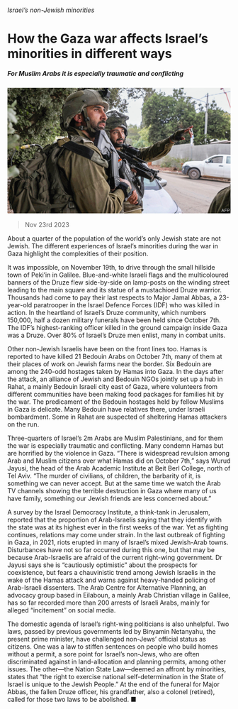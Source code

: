 ###### Israel’s non-Jewish minorities

# How the Gaza war affects Israel’s minorities in different ways 

##### For Muslim Arabs it is especially traumatic and conflicting 

![image](images/20231125_MAP002.jpg) 

> Nov 23rd 2023 

About a quarter of the population of the world’s only Jewish state are not Jewish. The different experiences of Israel’s minorities during the war in Gaza highlight the complexities of their position. 

It was impossible, on November 19th, to drive through the small hillside town of Peki’in in Galilee. Blue-and-white Israeli flags and the multicoloured banners of the Druze flew side-by-side on lamp-posts on the winding street leading to the main square and its statue of a mustachioed Druze warrior. Thousands had come to pay their last respects to Major Jamal Abbas, a 23-year-old paratrooper in the Israel Defence Forces (IDF) who was killed in action. In the heartland of Israel’s Druze community, which numbers 150,000, half a dozen military funerals have been held since October 7th. The IDF’s highest-ranking officer killed in the ground campaign inside Gaza was a Druze. Over 80% of Israel’s Druze men enlist, many in combat units. 


Other non-Jewish Israelis have been on the front lines too. Hamas is reported to have killed 21 Bedouin Arabs on October 7th, many of them at their places of work on Jewish farms near the border. Six Bedouin are among the 240-odd hostages taken by Hamas into Gaza. In the days after the attack, an alliance of Jewish and Bedouin NGOs jointly set up a hub in Rahat, a mainly Bedouin Israeli city east of Gaza, where volunteers from different communities have been making food packages for families hit by the war. The predicament of the Bedouin hostages held by fellow Muslims in Gaza is delicate. Many Bedouin have relatives there, under Israeli bombardment. Some in Rahat are suspected of sheltering Hamas attackers on the run.

Three-quarters of Israel’s 2m Arabs are Muslim Palestinians, and for them the war is especially traumatic and conflicting. Many condemn Hamas but are horrified by the violence in Gaza. “There is widespread revulsion among Arab and Muslim citizens over what Hamas did on October 7th,” says Wurud Jayusi, the head of the Arab Academic Institute at Beit Berl College, north of Tel Aviv. “The murder of civilians, of children, the barbarity of it, is something we can never accept. But at the same time we watch the Arab TV channels showing the terrible destruction in Gaza where many of us have family, something our Jewish friends are less concerned about.” 

A survey by the Israel Democracy Institute, a think-tank in Jerusalem, reported that the proportion of Arab-Israelis saying that they identify with the state was at its highest ever in the first weeks of the war. Yet as fighting continues, relations may come under strain. In the last outbreak of fighting in Gaza, in 2021, riots erupted in many of Israel’s mixed Jewish-Arab towns. Disturbances have not so far occurred during this one, but that may be because Arab-Israelis are afraid of the current right-wing government. Dr Jayusi says she is “cautiously optimistic” about the prospects for coexistence, but fears a chauvinistic trend among Jewish Israelis in the wake of the Hamas attack and warns against heavy-handed policing of Arab-Israeli dissenters. The Arab Centre for Alternative Planning, an advocacy group based in Eilaboun, a mainly Arab Christian village in Galilee, has so far recorded more than 200 arrests of Israeli Arabs, mainly for alleged “incitement” on social media. 

The domestic agenda of Israel’s right-wing politicians is also unhelpful. Two laws, passed by previous governments led by Binyamin Netanyahu, the present prime minister, have challenged non-Jews’ official status as citizens. One was a law to stiffen sentences on people who build homes without a permit, a sore point for Israel’s non-Jews, who are often discriminated against in land-allocation and planning permits, among other issues. The other—the Nation State Law—deemed an affront by minorities, states that “the right to exercise national self-determination in the State of Israel is unique to the Jewish People.” At the end of the funeral for Major Abbas, the fallen Druze officer, his grandfather, also a colonel (retired), called for those two laws to be abolished. ■

